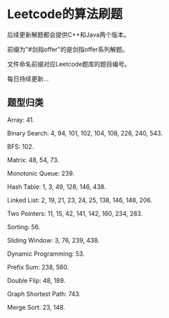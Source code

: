 # Leetcode的算法刷题

后续更新解题都会提供C++和Java两个版本。

前缀为"#剑指offer"的是剑指offer系列解题。

文件命名前缀对应Leetcode题库的题目编号。

每日持续更新...

## 题型归类

Array: 41.

Binary Search: 4, 94, 101, 102, 104, 108, 226, 240, 543.

BFS: 102.

Matrix: 48, 54, 73.

Monotonic Queue: 239.

Hash Table: 1, 3, 49, 128, 146, 438.

Linked List: 2, 19, 21, 23, 24, 25, 138, 146, 148, 206.

Two Pointers: 11, 15, 42, 141, 142, 160, 234, 283.

Sorting: 56.

Sliding Window: 3, 76, 239, 438.

Dynamic Programming: 53.

Prefix Sum: 238, 560.

Double Flip: 48, 189.

Graph Shortest Path: 743.

Merge Sort: 23, 148.